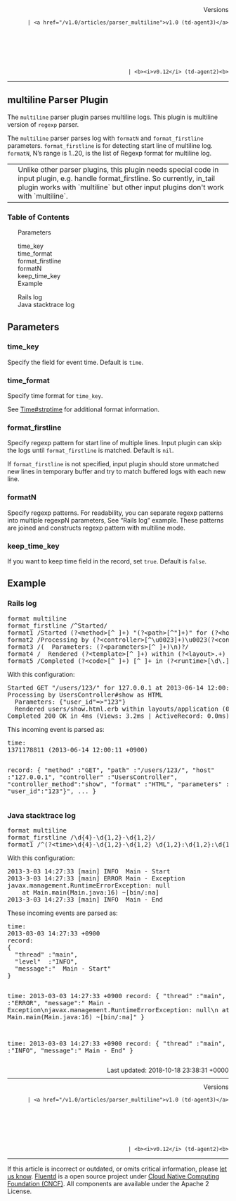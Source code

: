 <article>
<div style="text-align:right">
<div style="text-align:right">
Versions 
  
    
    | <a href="/v1.0/articles/parser_multiline">v1.0 (td-agent3)</a>
    
  

  

  
    
    | <b><i>v0.12</i> (td-agent2)<b>
</b></b>
</div>
</div>
<hr size="1" style="margin-top: 10px; margin-bottom: 10px; color: rgba(0, 0, 0, .15);"/>
<hgroup>
<h1>multiline Parser Plugin</h1>
</hgroup>
<p>The <code>multiline</code> parser plugin parses multiline logs. This plugin is multiline version of <code>regexp</code> parser.</p>
<p>The <code>multiline</code> parser parses log with <code>formatN</code> and <code>format_firstline</code> parameters.
<code>format_firstline</code> is for detecting start line of multiline log.
<code>formatN</code>, N’s range is 1..20, is the list of Regexp format for multiline log.</p>
<table class="note">
<td class="icon"></td>
<td class="content">Unlike other parser plugins, this plugin needs special code in input plugin, e.g. handle format_firstline. So currently, in_tail plugin works with `multiline` but other input plugins don't work with `multiline`.</td>
</table>
<a name="parameters"></a>
<section id="table-of-contents"><h3>Table of Contents</h3>
<ul id="toc">
<li class="toc-item"><a href="#parameters">Parameters</a></li>
<ul class="sub-toc">
<li class="sub-toc-item"><a href="#time_key">time_key</a></li>
<li class="sub-toc-item"><a href="#time_format">time_format</a></li>
<li class="sub-toc-item"><a href="#format_firstline">format_firstline</a></li>
<li class="sub-toc-item"><a href="#formatn">formatN</a></li>
<li class="sub-toc-item"><a href="#keep_time_key">keep_time_key</a></li>
</ul>
<li class="toc-item"><a href="#example">Example</a></li>
<ul class="sub-toc">
<li class="sub-toc-item"><a href="#rails-log">Rails log</a></li>
<li class="sub-toc-item"><a href="#java-stacktrace-log">Java stacktrace log</a></li>
</ul>
</ul>
</section>
<h2>Parameters</h2>
<a name="time_key"></a><h3>time_key</h3>
<p>Specify the field for event time. Default is <code>time</code>.</p>
<a name="time_format"></a><h3>time_format</h3>
<p>Specify time format for <code>time_key</code>.</p>
<p>See <a href="http://ruby-doc.org/stdlib-2.4.1/libdoc/time/rdoc/Time.html#method-c-strptime">Time#strptime</a> for additional format information.</p>
<a name="format_firstline"></a><h3>format_firstline</h3>
<p>Specify regexp pattern for start line of multiple lines. Input plugin can skip the logs until <code>format_firstline</code> is matched. Default is <code>nil</code>.</p>
<p>If <code>format_firstline</code> is not specified, input plugin should store unmatched new lines in temporary buffer and try to match buffered logs with each new line.</p>
<a name="formatn"></a><h3>formatN</h3>
<p>Specify regexp patterns. For readability, you can separate regexp patterns into multiple regexpN parameters, See “Rails log” example. These patterns are joined and constructs regexp pattern with multiline mode.</p>
<a name="keep_time_key"></a><h3>keep_time_key</h3>
<p>If you want to keep time field in the record, set <code>true</code>. Default is <code>false</code>.</p>
<a name="example"></a><h2>Example</h2>
<a name="rails-log"></a><h3>Rails log</h3>
<pre class="CodeRay">format multiline
format_firstline /^Started/
format1 /Started (?&lt;method&gt;[^ ]+) "(?&lt;path&gt;[^"]+)" for (?&lt;host&gt;[^ ]+) at (?&lt;time&gt;[^ ]+ [^ ]+ [^ ]+)\n/
format2 /Processing by (?&lt;controller&gt;[^\u0023]+)\u0023(?&lt;controller_method&gt;[^ ]+) as (?&lt;format&gt;[^ ]+?)\n/
format3 /(  Parameters: (?&lt;parameters&gt;[^ ]+)\n)?/
format4 /  Rendered (?&lt;template&gt;[^ ]+) within (?&lt;layout&gt;.+) \([\d\.]+ms\)\n/
format5 /Completed (?&lt;code&gt;[^ ]+) [^ ]+ in (?&lt;runtime&gt;[\d\.]+)ms \(Views: (?&lt;view_runtime&gt;[\d\.]+)ms \| ActiveRecord: (?&lt;ar_runtime&gt;[\d\.]+)ms\)/
</pre>
<p>With this configuration:</p>
<pre class="CodeRay">Started GET "/users/123/" for 127.0.0.1 at 2013-06-14 12:00:11 +0900
Processing by UsersController#show as HTML
  Parameters: {"user_id"=&gt;"123"}
  Rendered users/show.html.erb within layouts/application (0.3ms)
Completed 200 OK in 4ms (Views: 3.2ms | ActiveRecord: 0.0ms)
</pre>
<p>This incoming event is parsed as:</p>
<pre class="CodeRay">time:
1371178811 (2013-06-14 12:00:11 +0900)

record:
{
  "method"           :"GET",
  "path"             :"/users/123/",
  "host"             :"127.0.0.1",
  "controller"       :"UsersController",
  "controller_method":"show",
  "format"           :"HTML",
  "parameters"       :"{ \"user_id\":\"123\"}",
  ...
}
</pre>
<a name="java-stacktrace-log"></a><h3>Java stacktrace log</h3>
<pre class="CodeRay">format multiline
format_firstline /\d{4}-\d{1,2}-\d{1,2}/
format1 /^(?&lt;time&gt;\d{4}-\d{1,2}-\d{1,2} \d{1,2}:\d{1,2}:\d{1,2}) \[(?&lt;thread&gt;.*)\] (?&lt;level&gt;[^\s]+)(?&lt;message&gt;.*)/
</pre>
<p>With this configuration:</p>
<pre class="CodeRay">2013-3-03 14:27:33 [main] INFO  Main - Start
2013-3-03 14:27:33 [main] ERROR Main - Exception
javax.management.RuntimeErrorException: null
    at Main.main(Main.java:16) ~[bin/:na]
2013-3-03 14:27:33 [main] INFO  Main - End
</pre>
<p>These incoming events are parsed as:</p>
<pre class="CodeRay">time:
2013-03-03 14:27:33 +0900
record:
{
  "thread" :"main",
  "level"  :"INFO",
  "message":"  Main - Start"
}

time:
2013-03-03 14:27:33 +0900
record:
{
  "thread" :"main",
  "level"  :"ERROR",
  "message":" Main - Exception\njavax.management.RuntimeErrorException: null\n    at Main.main(Main.java:16) ~[bin/:na]"
}

time:
2013-03-03 14:27:33 +0900
record:
{
  "thread" :"main",
  "level"  :"INFO",
  "message":"  Main - End"
}
</pre>
<div style="text-align:right">
  Last updated: 2018-10-18 23:38:31 +0000
  </div>
<hr size="1" style="margin-top: 10px; margin-bottom: 10px; color: rgba(0, 0, 0, .15);"/>
<div style="text-align:right">
Versions 
  
    
    | <a href="/v1.0/articles/parser_multiline">v1.0 (td-agent3)</a>
    
  

  

  
    
    | <b><i>v0.12</i> (td-agent2)<b>
</b></b>
</div>
<hr size="1" style="margin-top: 10px; margin-bottom: 10px; color: rgba(0, 0, 0, .15);"/>
<p>
    If this article is incorrect or outdated, or omits critical information, please <a href="https://github.com/fluent/fluentd-docs/issues?state=open">let us know</a>. <a href="http://www.fluentd.org/">Fluentd</a> is a  open source project under <a href="https://cncf.io/">Cloud Native Computing Foundation (CNCF)</a>. All components are available under the Apache 2 License.
  </p>
</article>